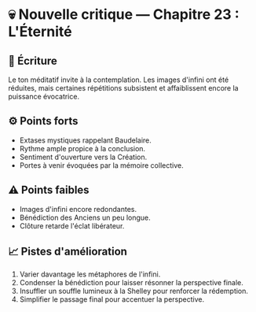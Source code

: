 # 💀 Nouvelle critique — Chapitre 23 : L'Éternité

## 🧠 Écriture
Le ton méditatif invite à la contemplation. Les images d'infini ont été réduites, mais certaines répétitions subsistent et affaiblissent encore la puissance évocatrice.

## ⚙️ Points forts
- Extases mystiques rappelant Baudelaire.
- Rythme ample propice à la conclusion.
- Sentiment d'ouverture vers la Création.
- Portes à venir évoquées par la mémoire collective.

## ⚠️ Points faibles
- Images d'infini encore redondantes.
- Bénédiction des Anciens un peu longue.
- Clôture retarde l'éclat libérateur.

## 📈 Pistes d'amélioration
1. Varier davantage les métaphores de l'infini.
2. Condenser la bénédiction pour laisser résonner la perspective finale.
3. Insuffler un souffle lumineux à la Shelley pour renforcer la rédemption.
4. Simplifier le passage final pour accentuer la perspective.
